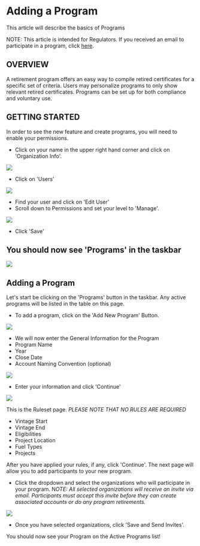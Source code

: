 Adding a Program
================

This article will describe the basics of Programs

NOTE: This article is intended for Regulators. If you received an email to participate in a program, click [here](https://help.mrets.org/within-the-system/participating-in-a-program).

OVERVIEW
--------

A retirement program offers an easy way to compile retired certificates for a specific set of criteria. Users may personalize programs to only show relevant retired certificates. Programs can be set up for both compliance and voluntary use.

GETTING STARTED
---------------

In order to see the new feature and create programs, you will need to enable your permissions.

-   Click on your name in the upper right hand corner and click on 'Organization Info'.

![](https://github.com/mrets/photos/blob/master/adding_program1.gif)

-   Click on 'Users'

![](https://github.com/mrets/photos/blob/master/adding_program2.png)

-   Find your user and click on 'Edit User'
-   Scroll down to Permissions and set your level to 'Manage'.

![](https://github.com/mrets/photos/blob/master/adding_program3.png)

-   Click 'Save'

You should now see 'Programs' in the taskbar
--------------------------------------------

![](https://github.com/mrets/photos/blob/master/adding_program4.png)

Adding a Program
----------------

Let's start be clicking on the 'Programs' button in the taskbar. Any active programs will be listed in the table on this page. 

-   To add a program, click on the 'Add New Program' Button.

![](https://github.com/mrets/photos/blob/master/adding_program5.gif)

-   We will now enter the General Information for the Program
-   Program Name
-   Year
-   Close Date
-   Account Naming Convention (optional)

![](https://github.com/mrets/photos/blob/master/adding_program6.png)

-   Enter your information and click 'Continue'

![](https://github.com/mrets/photos/blob/master/adding_program7.png)

This is the Ruleset page. *PLEASE NOTE THAT NO RULES ARE REQUIRED*

-   Vintage Start
-   Vintage End
-   Eligibilities
-   Project Location
-   Fuel Types
-   Projects

After you have applied your rules, if any, click 'Continue'. The next page will allow you to add participants to your new program. 

-   Click the dropdown and select the organizations who will participate in your program. N*OTE: All selected organizations will receive an invite via email. Participants must accept this invite before they can create associated accounts or do any program retirements.*

![](https://github.com/mrets/photos/blob/master/adding_program8.png)

-   Once you have selected organizations, click 'Save and Send Invites'.

You should now see your Program on the Active Programs list!
